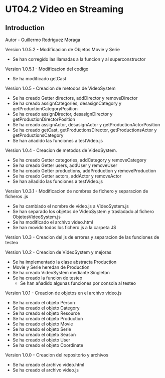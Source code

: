 # UT04.2 Video en Streaming

## Introduction

Autor - Guillermo Rodriguez Moraga

Version 1.0.5.2 - Modificacion de Objetos Movie y Serie
- Se han corregido las llamadas a la funcion y al superconstructor

Version 1.0.5.1 - Modificacion del codigo
- Se ha modificado getCast

Version 1.0.5 - Creacion de metodos de VideoSystem
- Se ha creado Getter directors, addDirector y removeDirector
- Se ha creado assignCategories, desasignCategory y getProductionCategoryPosition
- Se ha creado assignDirector, desasignDirector y getProductionDirectorPosition
- Se ha creado assignActor, desasignActor y getProductionActorPosition
- Se ha creado getCast, getProductionsDirector, getProductionsActor y getProductionsCategory
- Se han añadido las funciones a testVideo.js

Version 1.0.4 - Creacion de metodos de VideoSystem.
- Se ha creado Getter categories, addCategory y removeCategory
- Se ha creado Getter users, addUser y removeUser
- Se ha creado Getter productions, addProduction y removeProduction
- Se ha creado Getter actors, addActor y removeActor
- Se han añadido las funciones a testVideo.js

Version 1.0.3.1 - Modificacion de nombres de fichero y separacion de ficheros .js
- Se ha cambiado el nombre de video.js a VideoSystem.js
- Se han separado los objetos de VideoSystem y trasladado al fichero ObjetosVideoSystem.js
- Se ha modificado el archivo video.html
- Se han movido todos los fichero js a la carpeta JS 

Version 1.0.3 - Creacion del js de errores y separacion de las funciones de testeo

Version 1.0.2 - Creacion de VideoSystem y mejoras
- Se ha implementado la clase abstracta Production
- Movie y Serie heredan de Production
- Se ha creado VideoSystem mediante Singleton
- Se ha creado la funcion de testeo
    - Se han añadido algunas funciones por consola al testeo

Version 1.0.1 - Creacion de objetos en el archivo video.js
- Se ha creado el objeto Person
- Se ha creado el objeto Category
- Se ha creado el objeto Resource
- Se ha creado el objeto Production
- Se ha creado el objeto Movie
- Se ha creado el objeto Serie
- Se ha creado el objeto Season
- Se ha creado el objeto User
- Se ha creado el objeto Coordinate

Version 1.0.0 - Creacion del repositorio y archivos
- Se ha creado el archivo video.html
- Se ha creado el archivo video.js
